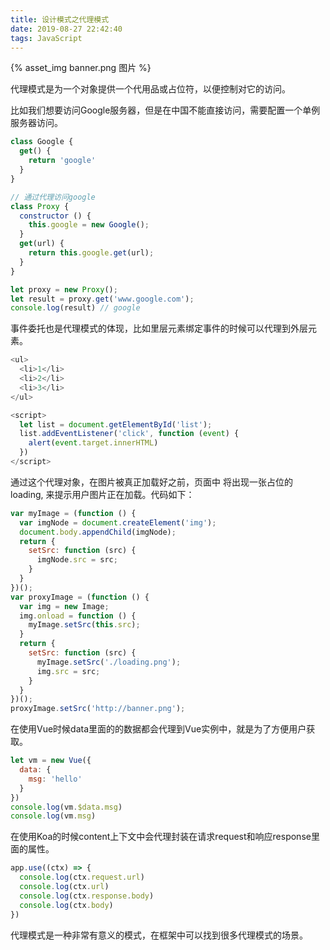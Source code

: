 ```yaml
---
title: 设计模式之代理模式
date: 2019-08-27 22:42:40
tags: JavaScript
---
```

{% asset_img banner.png 图片 %}

代理模式是为一个对象提供一个代用品或占位符，以便控制对它的访问。

<!-- more -->

比如我们想要访问Google服务器，但是在中国不能直接访问，需要配置一个单例服务器访问。

```js
class Google {
  get() {
    return 'google'
  }
}

// 通过代理访问google
class Proxy {
  constructor () {
    this.google = new Google();
  }
  get(url) {
    return this.google.get(url);
  }
}

let proxy = new Proxy();
let result = proxy.get('www.google.com');
console.log(result) // google
```

事件委托也是代理模式的体现，比如里层元素绑定事件的时候可以代理到外层元素。

```js
<ul>
  <li>1</li>
  <li>2</li>
  <li>3</li>
</ul>

<script>
  let list = document.getElementById('list');
  list.addEventListener('click', function (event) {
    alert(event.target.innerHTML)
  })
</script>
```
通过这个代理对象，在图片被真正加载好之前，页面中
将出现一张占位的loading, 来提示用户图片正在加载。代码如下：
```js
var myImage = (function () {
  var imgNode = document.createElement('img');
  document.body.appendChild(imgNode);
  return {
    setSrc: function (src) {
      imgNode.src = src;
    }
  }
})();
var proxyImage = (function () {
  var img = new Image;
  img.onload = function () {
    myImage.setSrc(this.src);
  }
  return {
    setSrc: function (src) {
      myImage.setSrc('./loading.png');
      img.src = src;
    }
  }
})();
proxyImage.setSrc('http://banner.png');
```
在使用Vue时候data里面的的数据都会代理到Vue实例中，就是为了方便用户获取。
```js
let vm = new Vue({
  data: {
    msg: 'hello'
  }
})
console.log(vm.$data.msg)
console.log(vm.msg)
```
在使用Koa的时候content上下文中会代理封装在请求request和响应response里面的属性。
```js
app.use((ctx) => {
  console.log(ctx.request.url)
  console.log(ctx.url)
  console.log(ctx.response.body)
  console.log(ctx.body)
})
```
代理模式是一种非常有意义的模式，在框架中可以找到很多代理模式的场景。
